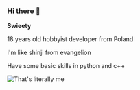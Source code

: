 ### Hi there 👋
**Swieety**


18 years old hobbyist developer from Poland

I'm like shinji from evangelion

Have some basic skills in python and c++

![That's literally me](https://swieety.is-cute-af.xyz/content/cdn/CDjMBBhHKWrB.png)
